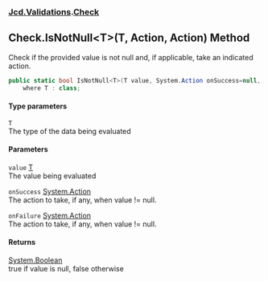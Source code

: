 ### [Jcd.Validations](Jcd_Validations.md 'Jcd.Validations').[Check](Jcd_Validations_Check.md 'Jcd.Validations.Check')
## Check.IsNotNull&lt;T&gt;(T, Action, Action) Method
Check if the provided value is not null and, if applicable, take an indicated action.  
```csharp
public static bool IsNotNull<T>(T value, System.Action onSuccess=null, System.Action onFailure=null)
    where T : class;
```
#### Type parameters
<a name='Jcd_Validations_Check_IsNotNull_T_(T_System_Action_System_Action)_T'></a>
`T`  
The type of the data being evaluated
  
#### Parameters
<a name='Jcd_Validations_Check_IsNotNull_T_(T_System_Action_System_Action)_value'></a>
`value` [T](Jcd_Validations_Check_IsNotNull_T_(T_System_Action_System_Action).md#Jcd_Validations_Check_IsNotNull_T_(T_System_Action_System_Action)_T 'Jcd.Validations.Check.IsNotNull&lt;T&gt;(T, System.Action, System.Action).T')  
The value being evaluated
  
<a name='Jcd_Validations_Check_IsNotNull_T_(T_System_Action_System_Action)_onSuccess'></a>
`onSuccess` [System.Action](https://docs.microsoft.com/en-us/dotnet/api/System.Action 'System.Action')  
The action to take, if any, when value != null.
  
<a name='Jcd_Validations_Check_IsNotNull_T_(T_System_Action_System_Action)_onFailure'></a>
`onFailure` [System.Action](https://docs.microsoft.com/en-us/dotnet/api/System.Action 'System.Action')  
The action to take, if any, when value != null.
  
#### Returns
[System.Boolean](https://docs.microsoft.com/en-us/dotnet/api/System.Boolean 'System.Boolean')  
true if value is null, false otherwise

